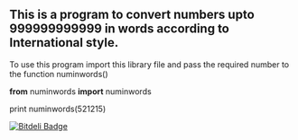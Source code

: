 <h2>This is a program to convert numbers upto 999999999999 in words according to International style.</h2>

To use this program import this library file and pass the required number to the function numinwords()


<b>from</b> numinwords <b>import</b> numinwords

print numinwords(521215)



[![Bitdeli Badge](https://d2weczhvl823v0.cloudfront.net/mrsud/amountinwords/trend.png)](https://bitdeli.com/free "Bitdeli Badge")

